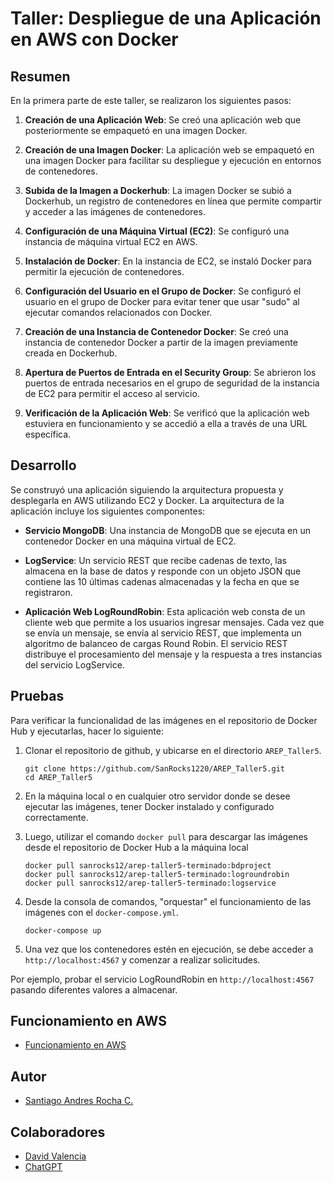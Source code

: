 # Taller: Despliegue de una Aplicación en AWS con Docker

## Resumen

En la primera parte de este taller, se realizaron los siguientes pasos:

1. **Creación de una Aplicación Web**: Se creó una aplicación web que posteriormente se empaquetó en una imagen Docker.

2. **Creación de una Imagen Docker**: La aplicación web se empaquetó en una imagen Docker para facilitar su despliegue y ejecución en entornos de contenedores.

3. **Subida de la Imagen a Dockerhub**: La imagen Docker se subió a Dockerhub, un registro de contenedores en línea que permite compartir y acceder a las imágenes de contenedores.

4. **Configuración de una Máquina Virtual (EC2)**: Se configuró una instancia de máquina virtual EC2 en AWS.

5. **Instalación de Docker**: En la instancia de EC2, se instaló Docker para permitir la ejecución de contenedores.

6. **Configuración del Usuario en el Grupo de Docker**: Se configuró el usuario en el grupo de Docker para evitar tener que usar "sudo" al ejecutar comandos relacionados con Docker.

7. **Creación de una Instancia de Contenedor Docker**: Se creó una instancia de contenedor Docker a partir de la imagen previamente creada en Dockerhub.

8. **Apertura de Puertos de Entrada en el Security Group**: Se abrieron los puertos de entrada necesarios en el grupo de seguridad de la instancia de EC2 para permitir el acceso al servicio.

9. **Verificación de la Aplicación Web**: Se verificó que la aplicación web estuviera en funcionamiento y se accedió a ella a través de una URL específica.

## Desarrollo

Se construyó una aplicación siguiendo la arquitectura propuesta y desplegarla en AWS utilizando EC2 y Docker. La arquitectura de la aplicación incluye los siguientes componentes:

- **Servicio MongoDB**: Una instancia de MongoDB que se ejecuta en un contenedor Docker en una máquina virtual de EC2.

- **LogService**: Un servicio REST que recibe cadenas de texto, las almacena en la base de datos y responde con un objeto JSON que contiene las 10 últimas cadenas almacenadas y la fecha en que se registraron.

- **Aplicación Web LogRoundRobin**: Esta aplicación web consta de un cliente web que permite a los usuarios ingresar mensajes. Cada vez que se envía un mensaje, se envía al servicio REST, que implementa un algoritmo de balanceo de cargas Round Robin. El servicio REST distribuye el procesamiento del mensaje y la respuesta a tres instancias del servicio LogService.



## Pruebas
Para verificar la funcionalidad de las imágenes en el repositorio de Docker Hub y ejecutarlas, hacer lo siguiente:

1. Clonar el repositorio de github, y ubicarse en el directorio `AREP_Taller5`.
   ```
   git clone https://github.com/SanRocks1220/AREP_Taller5.git
   cd AREP_Taller5
   ```
2. En la máquina local o en cualquier otro servidor donde se desee ejecutar las imágenes, tener Docker instalado y configurado correctamente.

3. Luego, utilizar el comando `docker pull` para descargar las imágenes desde el repositorio de Docker Hub a la máquina local

   ```
   docker pull sanrocks12/arep-taller5-terminado:bdproject
   docker pull sanrocks12/arep-taller5-terminado:logroundrobin
   docker pull sanrocks12/arep-taller5-terminado:logservice
   ```

3. Desde la consola de comandos, "orquestar" el funcionamiento de las imágenes con el `docker-compose.yml`.
   ```
   docker-compose up
   ```

4. Una vez que los contenedores estén en ejecución, se debe acceder a `http://localhost:4567` y comenzar a realizar solicitudes.

Por ejemplo, probar el servicio LogRoundRobin en `http://localhost:4567` pasando diferentes valores a almacenar.

## Funcionamiento en AWS
- [Funcionamiento en AWS](https://youtu.be/PJ6eGWUeSRM?si=fCTjgQ5GA71SnqeZ)

## Autor
- [Santiago Andres Rocha C.](https://github.com/SanRocks1220)

## Colaboradores
- [David Valencia](https://github.com/DavidVal6)
- [ChatGPT](https://chat.openai.com)